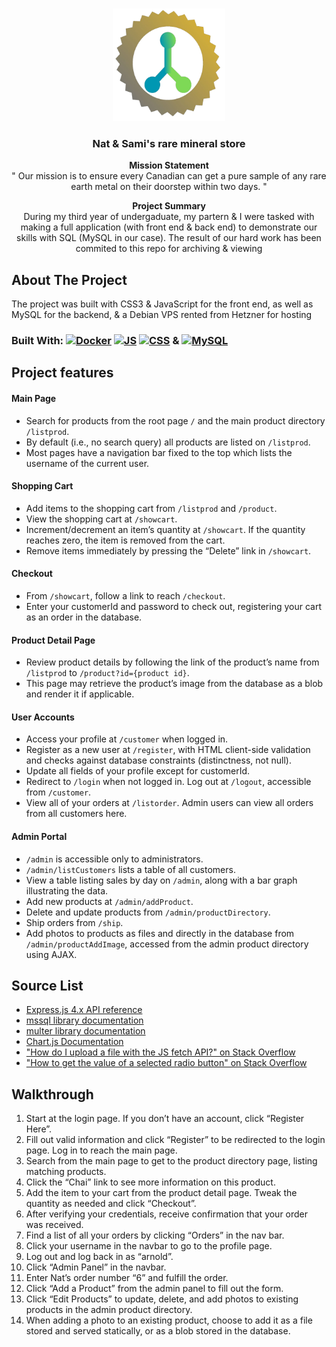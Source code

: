 <a name="readme-top"></a>



<!-- PROJECT LOGO -->
<br />
<div align="center">
  <a href="https://github.com/almsam/data-analysis-project-revisited">
    <img src="public/img/minerals logo.png" alt="Logo" width="180" height="180">
  </a>

<h3 align="center">Nat & Sami's rare mineral store</h3>

<p align="center">
  <strong>Mission Statement</strong><br>
  " Our mission is to ensure every Canadian can get a pure sample of any rare earth metal on their doorstep within two days. "
</p>

<p align="center">
  <strong>Project Summary</strong><br>
  During my third year of undergaduate, my partern & I were tasked with making a full application (with front end & back end) to demonstrate our skills with SQL (MySQL in our case). The result of our hard work has been commited to this repo for archiving & viewing
</p>

</div>

<!-- ABOUT THE PROJECT -->
## About The Project

The project was built with CSS3 & JavaScript for the front end, as well as MySQL for the backend, & a Debian VPS rented from Hetzner for hosting

### Built With: [![Docker][Docker]][Docker-url] [![JS][JS]][JS-url] [![CSS][CSS]][CSS-url]  & [![MySQL][MySQL]][MySQL-url]

[JS]: https://img.shields.io/badge/JavaScript%20-%20%23F7DF1E?logo=javascript&logoColor=FFFFFF
[JS-url]: https://www.javascript.com
[CSS]: https://img.shields.io/badge/CSS-%20%231572B6?logo=css3&logoColor=FFFFFF
[CSS-url]: https://css3.com
[Docker]: https://img.shields.io/badge/Docker%20-%20%232496ED?logo=docker&logoColor=FFFFFF
[Docker-url]: https://www.docker.com
[MySQL]: https://img.shields.io/badge/MySQL%20-%20%23f79838?logo=mysql&logoColor=%23FFFFFF&logoSize=auto
[MySQL-url]: https://www.mysql.com


<!-- FEATURES -->
## Project features

#### Main Page
- Search for products from the root page `/` and the main product directory `/listprod`.
- By default (i.e., no search query) all products are listed on `/listprod`.
- Most pages have a navigation bar fixed to the top which lists the username of the current user.

#### Shopping Cart
- Add items to the shopping cart from `/listprod` and `/product`.
- View the shopping cart at `/showcart`.
- Increment/decrement an item’s quantity at `/showcart`. If the quantity reaches zero, the item is removed from the cart.
- Remove items immediately by pressing the “Delete” link in `/showcart`.

#### Checkout
- From `/showcart`, follow a link to reach `/checkout`.
- Enter your customerId and password to check out, registering your cart as an order in the database.

#### Product Detail Page
- Review product details by following the link of the product’s name from `/listprod` to `/product?id={product id}`.
- This page may retrieve the product’s image from the database as a blob and render it if applicable.

#### User Accounts
- Access your profile at `/customer` when logged in.
- Register as a new user at `/register`, with HTML client-side validation and checks against database constraints (distinctness, not null).
- Update all fields of your profile except for customerId.
- Redirect to `/login` when not logged in. Log out at `/logout`, accessible from `/customer`.
- View all of your orders at `/listorder`. Admin users can view all orders from all customers here.

#### Admin Portal
- `/admin` is accessible only to administrators.
- `/admin/listCustomers` lists a table of all customers.
- View a table listing sales by day on `/admin`, along with a bar graph illustrating the data.
- Add new products at `/admin/addProduct`.
- Delete and update products from `/admin/productDirectory`.
- Ship orders from `/ship`.
- Add photos to products as files and directly in the database from `/admin/productAddImage`, accessed from the admin product directory using AJAX.

<!-- SOURCE LIST -->
## Source List
- [Express.js 4.x API reference](https://expressjs.com/en/4x/api.html)
- [mssql library documentation](https://www.npmjs.com/package/mssql)
- [multer library documentation](https://www.npmjs.com/package/multer)
- [Chart.js Documentation](https://www.chartjs.org/docs/latest/)
- ["How do I upload a file with the JS fetch API?" on Stack Overflow](https://stackoverflow.com/questions/36067767/how-do-i-upload-a-file-with-the-js-fetch-api)
- ["How to get the value of a selected radio button" on Stack Overflow](https://stackoverflow.com/questions/15839169/how-to-get-the-value-of-a-selected-radio-button)

<!-- WALKTHROUGH -->
## Walkthrough
1. Start at the login page. If you don’t have an account, click “Register Here”.
2. Fill out valid information and click “Register” to be redirected to the login page. Log in to reach the main page.
3. Search from the main page to get to the product directory page, listing matching products.
4. Click the “Chai” link to see more information on this product.
5. Add the item to your cart from the product detail page. Tweak the quantity as needed and click “Checkout”.
6. After verifying your credentials, receive confirmation that your order was received.
7. Find a list of all your orders by clicking “Orders” in the nav bar.
8. Click your username in the navbar to go to the profile page.
9. Log out and log back in as “arnold”.
10. Click “Admin Panel” in the navbar.
11. Enter Nat’s order number “6” and fulfill the order.
12. Click “Add a Product” from the admin panel to fill out the form.
13. Click “Edit Products” to update, delete, and add photos to existing products in the admin product directory.
14. When adding a photo to an existing product, choose to add it as a file stored and served statically, or as a blob stored in the database.

